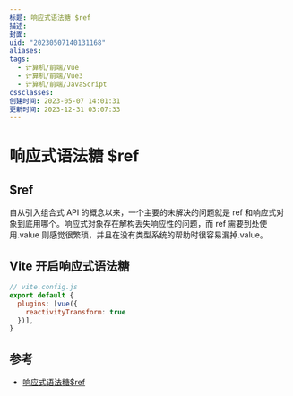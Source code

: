 ```yaml
---
标题: 响应式语法糖 $ref
描述: 
封面: 
uid: "20230507140131168"
aliases: 
tags:
  - 计算机/前端/Vue
  - 计算机/前端/Vue3
  - 计算机/前端/JavaScript
cssclasses: 
创建时间: 2023-05-07 14:01:31
更新时间: 2023-12-31 03:07:33
---
```


# 响应式语法糖 $ref

## $ref

自从引入组合式 API 的概念以来，一个主要的未解决的问题就是 ref 和响应式对象到底用哪个。响应式对象存在解构丢失响应性的问题，而 ref 需要到处使用.value 则感觉很繁琐，并且在没有类型系统的帮助时很容易漏掉.value。

## Vite 开启响应式语法糖

  ```js
  // vite.config.js
  export default {
    plugins: [vue({
      reactivityTransform: true
    })],
  }
  ```

## 参考

- [响应式语法糖$ref](https://cn.vuejs.org/guide/extras/reactivity-transform.html#refs-vs-reactive-variables)
